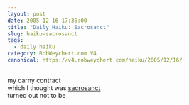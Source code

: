```yaml
---
layout: post
date: 2005-12-16 17:36:00
title: "Daily Haiku: Sacrosanct"
slug: haiku-sacrosanct
tags:
  - daily haiku
category: RobWeychert.com V4
canonical: https://v4.robweychert.com/haiku/2005/12/16/
---
```


my carny contract  
which I thought was [sacrosanct](http://dictionary.reference.com/wordoftheday/archive/2005/12/16.html)  
turned out not to be
